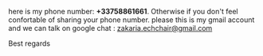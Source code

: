 
here is my phone number: **+33758861661**. Otherwise if you don't feel confortable of sharing your phone number. please this is my gmail account and we can talk on google chat : zakaria.echchair@gmail.com

Best regards
